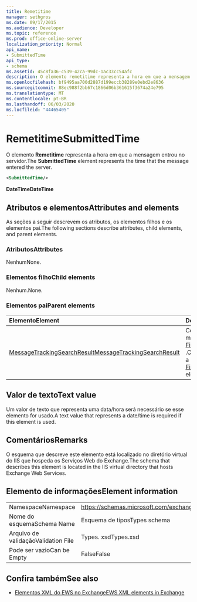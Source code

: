 ```yaml
---
title: Remetitime
manager: sethgros
ms.date: 09/17/2015
ms.audience: Developer
ms.topic: reference
ms.prod: office-online-server
localization_priority: Normal
api_name:
- SubmittedTime
api_type:
- schema
ms.assetid: 45c8fa36-c539-42ca-99dc-1ac33cc54afc
description: O elemento remetitime representa a hora em que a mensagem entrou no servidor.
ms.openlocfilehash: bf9495aa700d2887d199eccb38289e0ebd2e8636
ms.sourcegitcommit: 88ec988f2bb67c1866d06b361615f3674a24e795
ms.translationtype: MT
ms.contentlocale: pt-BR
ms.lasthandoff: 06/03/2020
ms.locfileid: "44465405"
---
```

# <a name="submittedtime"></a><span data-ttu-id="8da9c-103">Remetitime</span><span class="sxs-lookup"><span data-stu-id="8da9c-103">SubmittedTime</span></span>

<span data-ttu-id="8da9c-104">O elemento **Remetitime** representa a hora em que a mensagem entrou no servidor.</span><span class="sxs-lookup"><span data-stu-id="8da9c-104">The **SubmittedTime** element represents the time that the message entered the server.</span></span> 
  
```XML
<SubmittedTime/>
```

 <span data-ttu-id="8da9c-105">**DateTime**</span><span class="sxs-lookup"><span data-stu-id="8da9c-105">**DateTime**</span></span>
## <a name="attributes-and-elements"></a><span data-ttu-id="8da9c-106">Atributos e elementos</span><span class="sxs-lookup"><span data-stu-id="8da9c-106">Attributes and elements</span></span>

<span data-ttu-id="8da9c-107">As seções a seguir descrevem os atributos, os elementos filhos e os elementos pai.</span><span class="sxs-lookup"><span data-stu-id="8da9c-107">The following sections describe attributes, child elements, and parent elements.</span></span>
  
### <a name="attributes"></a><span data-ttu-id="8da9c-108">Atributos</span><span class="sxs-lookup"><span data-stu-id="8da9c-108">Attributes</span></span>

<span data-ttu-id="8da9c-109">Nenhum</span><span class="sxs-lookup"><span data-stu-id="8da9c-109">None.</span></span>
  
### <a name="child-elements"></a><span data-ttu-id="8da9c-110">Elementos filho</span><span class="sxs-lookup"><span data-stu-id="8da9c-110">Child elements</span></span>

<span data-ttu-id="8da9c-111">Nenhum.</span><span class="sxs-lookup"><span data-stu-id="8da9c-111">None.</span></span>
  
### <a name="parent-elements"></a><span data-ttu-id="8da9c-112">Elementos pai</span><span class="sxs-lookup"><span data-stu-id="8da9c-112">Parent elements</span></span>

|<span data-ttu-id="8da9c-113">**Elemento**</span><span class="sxs-lookup"><span data-stu-id="8da9c-113">**Element**</span></span>|<span data-ttu-id="8da9c-114">**Descrição**</span><span class="sxs-lookup"><span data-stu-id="8da9c-114">**Description**</span></span>|
|:-----|:-----|
|[<span data-ttu-id="8da9c-115">MessageTrackingSearchResult</span><span class="sxs-lookup"><span data-stu-id="8da9c-115">MessageTrackingSearchResult</span></span>](messagetrackingsearchresult.md) <br/> |<span data-ttu-id="8da9c-116">Contém um único resultado de mensagem para um elemento [FindMessageTrackingReportResponse](findmessagetrackingreportresponse.md) .</span><span class="sxs-lookup"><span data-stu-id="8da9c-116">Contains a single message result for a [FindMessageTrackingReportResponse](findmessagetrackingreportresponse.md) element.</span></span>  <br/> |
   
## <a name="text-value"></a><span data-ttu-id="8da9c-117">Valor de texto</span><span class="sxs-lookup"><span data-stu-id="8da9c-117">Text value</span></span>

 <span data-ttu-id="8da9c-118">Um valor de texto que representa uma data/hora será necessário se esse elemento for usado.</span><span class="sxs-lookup"><span data-stu-id="8da9c-118">A text value that represents a date/time is required if this element is used.</span></span> 
  
## <a name="remarks"></a><span data-ttu-id="8da9c-119">Comentários</span><span class="sxs-lookup"><span data-stu-id="8da9c-119">Remarks</span></span>

<span data-ttu-id="8da9c-120">O esquema que descreve este elemento está localizado no diretório virtual do IIS que hospeda os Serviços Web do Exchange.</span><span class="sxs-lookup"><span data-stu-id="8da9c-120">The schema that describes this element is located in the IIS virtual directory that hosts Exchange Web Services.</span></span>
  
## <a name="element-information"></a><span data-ttu-id="8da9c-121">Elemento de informações</span><span class="sxs-lookup"><span data-stu-id="8da9c-121">Element information</span></span>

|||
|:-----|:-----|
|<span data-ttu-id="8da9c-122">Namespace</span><span class="sxs-lookup"><span data-stu-id="8da9c-122">Namespace</span></span>  <br/> |https://schemas.microsoft.com/exchange/services/2006/types  <br/> |
|<span data-ttu-id="8da9c-123">Nome do esquema</span><span class="sxs-lookup"><span data-stu-id="8da9c-123">Schema Name</span></span>  <br/> |<span data-ttu-id="8da9c-124">Esquema de tipos</span><span class="sxs-lookup"><span data-stu-id="8da9c-124">Types schema</span></span>  <br/> |
|<span data-ttu-id="8da9c-125">Arquivo de validação</span><span class="sxs-lookup"><span data-stu-id="8da9c-125">Validation File</span></span>  <br/> |<span data-ttu-id="8da9c-126">Types. xsd</span><span class="sxs-lookup"><span data-stu-id="8da9c-126">Types.xsd</span></span>  <br/> |
|<span data-ttu-id="8da9c-127">Pode ser vazio</span><span class="sxs-lookup"><span data-stu-id="8da9c-127">Can be Empty</span></span>  <br/> |<span data-ttu-id="8da9c-128">False</span><span class="sxs-lookup"><span data-stu-id="8da9c-128">False</span></span>  <br/> |
   
## <a name="see-also"></a><span data-ttu-id="8da9c-129">Confira também</span><span class="sxs-lookup"><span data-stu-id="8da9c-129">See also</span></span>



- [<span data-ttu-id="8da9c-130">Elementos XML do EWS no Exchange</span><span class="sxs-lookup"><span data-stu-id="8da9c-130">EWS XML elements in Exchange</span></span>](ews-xml-elements-in-exchange.md)


